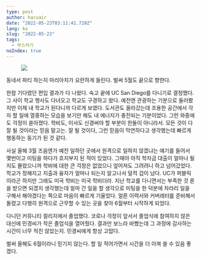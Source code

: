 ```yaml
---
type: post
author: haruair
date: "2022-05-23T03:11:41.720Z"
lang: ko
slug: "2022-05-23"
tags:
  - 부스러기
noIndex: true
---
```


<figure><img src="https://live.staticflickr.com/65535/52089339172_252cab704f_b.jpg" loading="lazy" /></figure>

동네서 파티 하는지 마리아치가 요란하게 들린다. 벌써 5월도 끝으로 향한다.

한참 기다렸던 편입 결과가 다 나왔다. 숙고 끝에 UC San Diego를 다니기로 결정했다. 그 사이 학교 행사도 다녀오고 학교도 구경하고 왔다. 예전엔 관광하는 기분으로 둘러봤지만 이제 내 학교가 된다니까 다르게 보였다. 도서관도 올라갔는데 조용한 공간에서 각자 할 일에 열중하는 모습을 보기만 해도 내 에너지가 충전되는 기분이었다. 그런 와중에도 걱정이 쏟아졌다. 학비도, 이사도 신경써야 할 부분이 한둘이 아니라서. 모든 것이 다 잘 될 것이라는 믿음 말고는. 잘 될 것이다, 그런 믿음이 막연하다고 생각했는데 빠르게 행동하는 동기가 된 것 같다.

사실 올해 3월 즈음엔가 예전 일하던 곳에서 원격으로 일하지 않겠냐는 얘기를 들어서 몇번이고 미팅을 하다가 흐지부지 된 적이 있었다. 그때야 아직 학자금 대출이 얼마나 될 지도 몰랐으니까 학비에 대한 큰 걱정은 없었으니 엎어져도 그려려니 하고 넘어갔었다. 학교가 정해지고 지출과 융자가 얼마나 되는지 알고나서 덜컥 겁이 났다. UC가 퍼블릭이라곤 하지만 그래도 미국 학비는 미국 학비더라. 지난 학교를 다니면서는 부족한 것 론을 받으면 되겠지 생각했는데 얼마 간 일을 할 생각으로 미팅을 한 덕분에 차라리 일을 구해서 해야겠다는 쪽으로 마음이 빠르게 기울었다. 얼른 이력서와 커버레터를 준비해서 돌렸고 다행히 원격으로 근무할 수 있는 곳을 찾아 6월부터 시작하게 되었다.

다니던 커뮤니티 컬리지에서 졸업했다. 코로나 걱정이 앞서서 졸업식에 참여하지 않은 대신에 민경씨가 작은 졸업식을 열어줬다. 결과만 보느라 바빴는데 그 과정에 감사하는 시간이 너무 적진 않았는지. 민경씨에게 항상 고맙다.

벌써 올해도 6월이라니 믿기지 않는다. 할 일 적어가면서 시간을 더 아껴 쓸 수 있음 좋겠다.